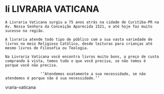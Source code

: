 # li LIVRARIA VATICANA

    A Livraria Vaticana surgiu a 75 anos atrás na cidade de Curitiba-PR na Av. Nossa Senhora da Conceição Aparecida 1521, e até hoje faz muito sucesso na região.

    A livraria atende todo tipo de público com a sua vasta variedade de livros no meio Religioso Católico, desde leituras para crianças até mesmo livros de Filosofia ou Teologia.

    Na Livraria Vaticana você encontra livros muito bons, a preço de custo comprando à vista, temos tudo o que você precisa, se não temos é porque você não precisa.

                    ‘’Atendemos exatamente a sua necessidade, se não atendemos é porque não é sua necessidade.’’
vraria-vaticana
